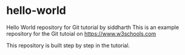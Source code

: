 # hello-world
Hello World repository for Git tutorial by siddharth
This is an example repository for the Git tutoial on https://www.w3schools.com

This repository is built step by step in the tutorial.
